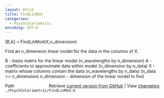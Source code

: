 ```yaml
---
layout: mfile
title: FindLinMod
categories:
  - PsychColorimetric
encoding: UTF-8
---
```


[B,A] = FindLinMod(X,n\_dimension)

Find an n\_dimension linear model for the
data in the columns of X.

B - basis matrix for the linear model
 (n\_wavelengths by n\_dimension)
A - coefficients to approximate data within model
 (n\_dimension by n\_data)
X - matrix whose columns contain the data
 (n\_wavelengths by n\_data)
 (n\_data \>= n\_dimension)
n\_dimension - dimension of the linear model to find


<div class="code_header" style="text-align:right;">
  <span style="float:left;">Path&nbsp;&nbsp;</span> <span class="counter">Retrieve <a href=
  "https://raw.github.com/Psychtoolbox-3/Psychtoolbox-3/beta/./PsychColorimetric/FindLinMod.m">current version from GitHub</a> | View <a href=
  "https://github.com/Psychtoolbox-3/Psychtoolbox-3/commits/beta/./PsychColorimetric/FindLinMod.m">changelog</a></span>
</div>
<div class="code">
  <code>./PsychColorimetric/FindLinMod.m</code>
</div>
